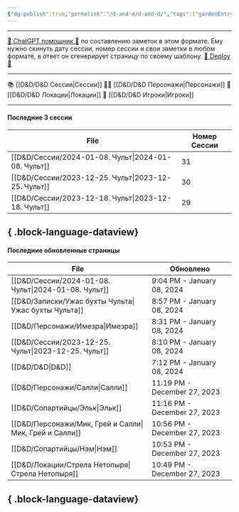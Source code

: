 ```yaml
---
{"dg-publish":true,"permalink":"/d-and-d/d-and-d/","tags":["gardenEntry"],"created":"2023-07-17T11:16:40.000+04:00","updated":"2024-01-08T19:12:37.432+04:00"}
---
```



---
[ 🤖 ChatGPT помощник 🤖](https://chat.openai.com/g/g-MHo60ZEsx-note-assistant) по составлению заметок в этом формате. Ему нужно скинуть дату сессии, номер сессии и свои заметки в любом формате, в ответ он сгенерирует страницу по своему шаблону. 
[🚀 Deploy 🚀](https://vercel.com/elks-projects/elk21-dnd-notes-h8pc)

---

 📚 [[D&D/D&D Сессии\|Сессии]] 
 🧙‍♂️ [[D&D/D&D Персонажи\|Персонажи]] 
 🏰 [[D&D/D&D Локации\|Локации]]
 👥 [[D&D/D&D Игроки\|Игроки]]

---
#### Последние 3 сессии

| File                                                   | Номер Сессии |
| ------------------------------------------------------ | ------------ |
| [[D&D/Сессии/2024-01-08. Чульт\|2024-01-08. Чульт]] | 31           |
| [[D&D/Сессии/2023-12-25. Чульт\|2023-12-25. Чульт]] | 30           |
| [[D&D/Сессии/2023-12-18. Чульт\|2023-12-18. Чульт]] | 29           |

{ .block-language-dataview}
---
#### Последние обновленные страницы

| File                                                      | Обновлено                    |
| --------------------------------------------------------- | ---------------------------- |
| [[D&D/Сессии/2024-01-08. Чульт\|2024-01-08. Чульт]]    | 9:04 PM - January 08, 2024   |
| [[D&D/Записки/Ужас бухты Чульта\|Ужас бухты Чульта]]   | 8:57 PM - January 08, 2024   |
| [[D&D/Персонажи/Имезра\|Имезра]]                       | 8:31 PM - January 08, 2024   |
| [[D&D/Сессии/2023-12-25. Чульт\|2023-12-25. Чульт]]    | 8:10 PM - January 08, 2024   |
| [[D&D/D&D\|D&D]]                                       | 7:12 PM - January 08, 2024   |
| [[D&D/Персонажи/Салли\|Салли]]                         | 11:19 PM - December 27, 2023 |
| [[D&D/Сопартийцы/Эльк\|Эльк]]                          | 11:16 PM - December 27, 2023 |
| [[D&D/Персонажи/Мик, Грей и Салли\|Мик, Грей и Салли]] | 10:56 PM - December 27, 2023 |
| [[D&D/Сопартийцы/Нэм\|Нэм]]                            | 10:53 PM - December 27, 2023 |
| [[D&D/Локации/Стрела Нетопыря\|Стрела Нетопыря]]       | 10:49 PM - December 27, 2023 |

{ .block-language-dataview}
---
